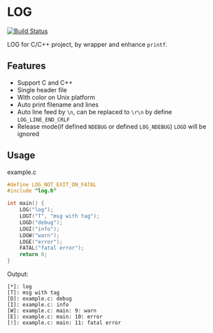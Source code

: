 # LOG

[![Build Status](https://github.com/shuai132/LOG/workflows/build/badge.svg)](https://github.com/shuai132/LOG/actions?workflow=build)

LOG for C/C++ project, by wrapper and enhance `printf`.

## Features

* Support C and C++
* Single header file
* With color on Unix platform
* Auto print filename and lines
* Auto line feed by `\n`, can be replaced to `\r\n` by define `LOG_LINE_END_CRLF`
* Release mode(if defined `NDEBUG` or defined `LOG_NDEBUG`) `LOGD` will be ignored

## Usage

example.c
```c
#define LOG_NOT_EXIT_ON_FATAL
#include "log.h"

int main() {
    LOG("log");
    LOGT("T", "msg with tag");
    LOGD("debug");
    LOGI("info");
    LOGW("warn");
    LOGE("error");
    FATAL("fatal error");
    return 0;
}
```

Output:
```text
[*]: log
[T]: msg with tag
[D]: example.c: debug
[I]: example.c: info
[W]: example.c: main: 9: warn
[E]: example.c: main: 10: error
[!]: example.c: main: 11: fatal error
```
